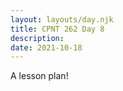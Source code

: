 ```yaml
---
layout: layouts/day.njk
title: CPNT 262 Day 8
description: 
date: 2021-10-18
---
```


A lesson plan!